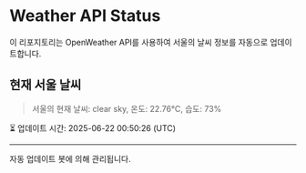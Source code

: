 
# Weather API Status

이 리포지토리는 OpenWeather API를 사용하여 서울의 날씨 정보를 자동으로 업데이트합니다.

## 현재 서울 날씨
> 서울의 현재 날씨: clear sky, 온도: 22.76°C, 습도: 73%

⏳ 업데이트 시간: 2025-06-22 00:50:26 (UTC)

---
자동 업데이트 봇에 의해 관리됩니다.
